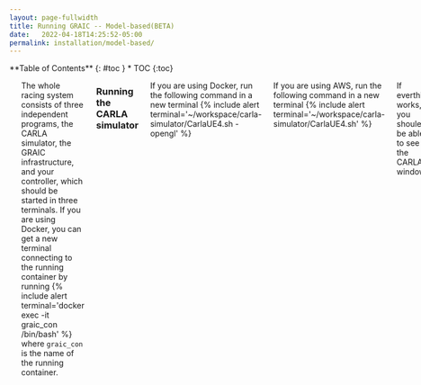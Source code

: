 ```yaml
---
layout: page-fullwidth
title: Running GRAIC -- Model-based(BETA)
date:   2022-04-18T14:25:52-05:00
permalink: installation/model-based/
---
```

<div class="row">
<div class="medium-4 medium-push-8 columns" markdown="1">
<div class="panel radius" markdown="1">
**Table of Contents**
{: #toc }
*  TOC
{:toc}
</div>
</div><!-- /.medium-4.columns -->



<div class="medium-8 medium-pull-4 columns" markdown="1">

---   
The whole racing system consists of three independent programs, the CARLA simulator, the GRAIC infrastructure, and your controller, which should be started in three terminals. If you are using Docker, you can get a new terminal connecting to the running container by running
{% include alert terminal='docker exec -it graic_con /bin/bash' %}
where `graic_con` is the name of the running container.

### Running the CARLA simulator
If you are using Docker, run the following command in a new terminal
{% include alert terminal='~/workspace/carla-simulator/CarlaUE4.sh -opengl' %}

If you are using AWS, run the following command in a new terminal
{% include alert terminal='~/workspace/carla-simulator/CarlaUE4.sh' %}

If everthing works, you shoule be able to see the CARLA window.

### Running the GRAIC infrastructure with model based vehicles
First, you need to switch to the model-based branch.
{% include alert terminal='cd /home/carla/workspace/graic-workspace/src && git checkout feat_model_based' %}

Then, run the following command
{% include alert terminal='. ~/workspace/graic-workspace/devel/setup.bash' %}
{% include alert terminal='roslaunch graic_core graic_single.launch synchronous_mode_wait_for_vehicle_control_command:=False' %}

### Running the baseline Controller
This procedure is the same as running model free baseline. However, please note that the baseline controller we offered is only tuned for model-free vehicles, so it might now work so well with model-based vehicles.

### Driving with manual control for fun
When the pygame window pops up, press b and then you should be able to drive using wasd.

</div>
